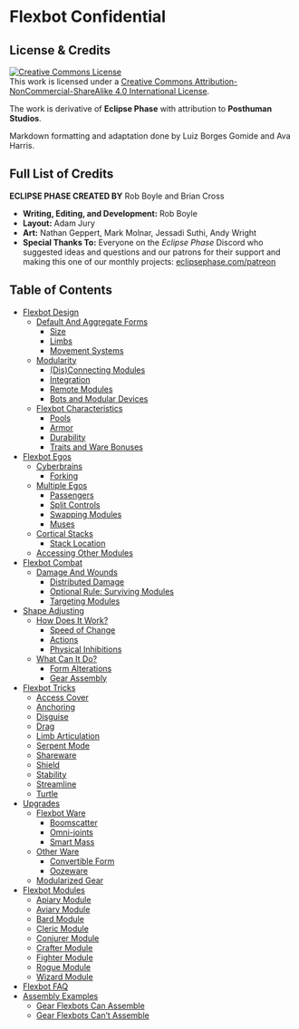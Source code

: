 # Flexbot Confidential

## License & Credits

<a rel="license" href="http://creativecommons.org/licenses/by-nc-sa/4.0/"><img alt="Creative Commons License" style="border-width:0" src="https://i.creativecommons.org/l/by-nc-sa/4.0/88x31.png" /></a><br />
This work is licensed under a <a rel="license" href="http://creativecommons.org/licenses/by-nc-sa/4.0/">Creative Commons Attribution-NonCommercial-ShareAlike 4.0 International License</a>.

The work is derivative of **Eclipse Phase** with attribution to **Posthuman Studios**.

Markdown formatting and adaptation done by Luiz Borges Gomide and Ava Harris.

## Full List of Credits

**ECLIPSE PHASE CREATED BY** Rob Boyle and Brian Cross

<div class="stat-list">

- **Writing, Editing, and Development:** Rob Boyle
- **Layout:** Adam Jury
- **Art:** Nathan Geppert, Mark Molnar, Jessadi Suthi, Andy Wright
- **Special Thanks To:** Everyone on the _Eclipse Phase_ Discord who suggested ideas and questions and our patrons for their support and making this one of our monthly projects: [eclipsephase.com/patreon](http://eclipsephase.com/patreon)

</div>

## Table of Contents

<!-- TOC PLACEHOLDER -->

- [Flexbot Design](../03-FC/01-flexbot-design.md)
  - [Default And Aggregate Forms](../03-FC/01-flexbot-design.md#default-and-aggregate-forms)
    - [Size](../03-FC/01-flexbot-design.md#size)
    - [Limbs](../03-FC/01-flexbot-design.md#limbs)
    - [Movement Systems](../03-FC/01-flexbot-design.md#movement-systems)
  - [Modularity](../03-FC/01-flexbot-design.md#modularity)
    - [(Dis)Connecting Modules](../03-FC/01-flexbot-design.md#disconnecting-modules)
    - [Integration](../03-FC/01-flexbot-design.md#integration)
    - [Remote Modules](../03-FC/01-flexbot-design.md#remote-modules)
    - [Bots and Modular Devices](../03-FC/01-flexbot-design.md#bots-and-modular-devices)
  - [Flexbot Characteristics](../03-FC/01-flexbot-design.md#flexbot-characteristics)
    - [Pools](../03-FC/01-flexbot-design.md#pools)
    - [Armor](../03-FC/01-flexbot-design.md#armor)
    - [Durability](../03-FC/01-flexbot-design.md#durability)
    - [Traits and Ware Bonuses](../03-FC/01-flexbot-design.md#traits-and-ware-bonuses)
- [Flexbot Egos](../03-FC/02-flexbot-egos.md)
  - [Cyberbrains](../03-FC/02-flexbot-egos.md#cyberbrains)
    - [Forking](../03-FC/02-flexbot-egos.md#forking)
  - [Multiple Egos](../03-FC/02-flexbot-egos.md#multiple-egos)
    - [Passengers](../03-FC/02-flexbot-egos.md#passengers)
    - [Split Controls](../03-FC/02-flexbot-egos.md#split-controls)
    - [Swapping Modules](../03-FC/02-flexbot-egos.md#swapping-modules)
    - [Muses](../03-FC/02-flexbot-egos.md#muses)
  - [Cortical Stacks](../03-FC/02-flexbot-egos.md#cortical-stacks)
    - [Stack Location](../03-FC/02-flexbot-egos.md#stack-location)
  - [Accessing Other Modules](../03-FC/02-flexbot-egos.md#accessing-other-modules)
- [Flexbot Combat](../03-FC/03-flexbot-combat.md)
  - [Damage And Wounds](../03-FC/03-flexbot-combat.md#damage-and-wounds)
    - [Distributed Damage](../03-FC/03-flexbot-combat.md#distributed-damage)
    - [Optional Rule: Surviving Modules](../03-FC/03-flexbot-combat.md#optional-rule-surviving-modules)
    - [Targeting Modules](../03-FC/03-flexbot-combat.md#targeting-modules)
- [Shape Adjusting](../03-FC/04-shape-adjusting.md)
  - [How Does It Work?](../03-FC/04-shape-adjusting.md#how-does-it-work)
    - [Speed of Change](../03-FC/04-shape-adjusting.md#speed-of-change)
    - [Actions](../03-FC/04-shape-adjusting.md#actions)
    - [Physical Inhibitions](../03-FC/04-shape-adjusting.md#physical-inhibitions)
  - [What Can It Do?](../03-FC/04-shape-adjusting.md#what-can-it-do)
    - [Form Alterations](../03-FC/04-shape-adjusting.md#form-alterations)
    - [Gear Assembly](../03-FC/04-shape-adjusting.md#gear-assembly)
- [Flexbot Tricks](../03-FC/05-flexbot-tricks.md)
  - [Access Cover](../03-FC/05-flexbot-tricks.md#access-cover)
  - [Anchoring](../03-FC/05-flexbot-tricks.md#anchoring)
  - [Disguise](../03-FC/05-flexbot-tricks.md#disguise)
  - [Drag](../03-FC/05-flexbot-tricks.md#drag)
  - [Limb Articulation](../03-FC/05-flexbot-tricks.md#limb-articulation)
  - [Serpent Mode](../03-FC/05-flexbot-tricks.md#serpent-mode)
  - [Shareware](../03-FC/05-flexbot-tricks.md#shareware)
  - [Shield](../03-FC/05-flexbot-tricks.md#shield)
  - [Stability](../03-FC/05-flexbot-tricks.md#stability)
  - [Streamline](../03-FC/05-flexbot-tricks.md#streamline)
  - [Turtle](../03-FC/05-flexbot-tricks.md#turtle)
- [Upgrades](../03-FC/06-upgrades.md)
  - [Flexbot Ware](../03-FC/06-upgrades.md#flexbot-ware)
    - [Boomscatter](../03-FC/06-upgrades.md#boomscatter)
    - [Omni-joints](../03-FC/06-upgrades.md#omni-joints)
    - [Smart Mass](../03-FC/06-upgrades.md#smart-mass)
  - [Other Ware](../03-FC/06-upgrades.md#other-ware)
    - [Convertible Form](../03-FC/06-upgrades.md#convertible-form)
    - [Oozeware](../03-FC/06-upgrades.md#oozeware)
  - [Modularized Gear](../03-FC/06-upgrades.md#modularized-gear)
- [Flexbot Modules](../03-FC/07-flexbot-modules.md)
    - [Apiary Module](../03-FC/07-flexbot-modules.md#apiary-module)
    - [Aviary Module](../03-FC/07-flexbot-modules.md#aviary-module)
    - [Bard Module](../03-FC/07-flexbot-modules.md#bard-module)
    - [Cleric Module](../03-FC/07-flexbot-modules.md#cleric-module)
    - [Conjurer Module](../03-FC/07-flexbot-modules.md#conjurer-module)
    - [Crafter Module](../03-FC/07-flexbot-modules.md#crafter-module)
    - [Fighter Module](../03-FC/07-flexbot-modules.md#fighter-module)
    - [Rogue Module](../03-FC/07-flexbot-modules.md#rogue-module)
    - [Wizard Module](../03-FC/07-flexbot-modules.md#wizard-module)
- [Flexbot FAQ](../03-FC/08-flexbot-faq.md)
- [Assembly Examples](../03-FC/09-assembly-examples.md)
  - [Gear Flexbots Can Assemble](../03-FC/09-assembly-examples.md#gear-flexbots-can-assemble)
  - [Gear Flexbots Can’t Assemble](../03-FC/09-assembly-examples.md#gear-flexbots-cant-assemble)
